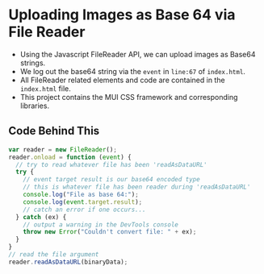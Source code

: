 # Uploading Images as Base 64 via File Reader

* Using the Javascript FileReader API, we can upload images as Base64 strings.
* We log out the base64 string via the `event` in `line:67` of `index.html`.
* All FileReader related elements and code are contained in the `index.html` file.
* This project contains the MUI CSS framework and corresponding libraries.

## Code Behind This

```javascript
var reader = new FileReader();
reader.onload = function (event) {
  // try to read whatever file has been 'readAsDataURL'
  try {
    // event target result is our base64 encoded type
    // this is whatever file has been reader during 'readAsDataURL'
    console.log("File as base 64:");
    console.log(event.target.result);
    // catch an error if one occurs...
  } catch (ex) {
    // output a warning in the DevTools console
    throw new Error("Couldn't convert file: " + ex);
  }
}
// read the file argument
reader.readAsDataURL(binaryData);
```
